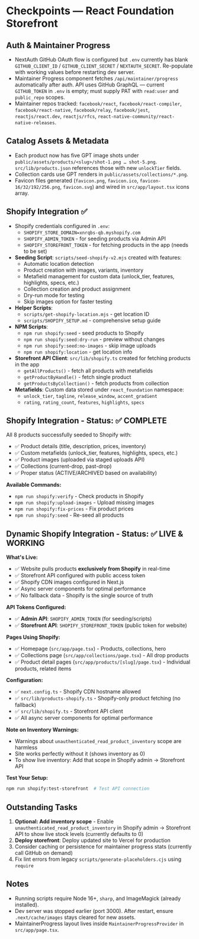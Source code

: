 # Checkpoints — React Foundation Storefront

## Auth & Maintainer Progress
- NextAuth GitHub OAuth flow is configured but `.env` currently has blank `GITHUB_CLIENT_ID` / `GITHUB_CLIENT_SECRET` / `NEXTAUTH_SECRET`. Re-populate with working values before restarting dev server.
- Maintainer Progress component fetches `/api/maintainer/progress` automatically after auth. API uses GitHub GraphQL — current `GITHUB_TOKEN` in `.env` is empty; must supply PAT with `read:user` and `public_repo` scopes.
- Maintainer repos tracked: `facebook/react`, `facebook/react-compiler`, `facebook/react-native`, `facebook/relay`, `facebook/jest`, `reactjs/react.dev`, `reactjs/rfcs`, `react-native-community/react-native-releases`.

## Catalog Assets & Metadata
- Each product now has five GPT image shots under `public/assets/products/<slug>/shot-1.png … shot-5.png`. `src/lib/products.json` references those with new `unlockTier` fields.
- Collection cards use GPT renders in `public/assets/collections/*.png`.
- Favicon files generated (`favicon.png`, `favicon.ico`, `favicon-16/32/192/256.png`, `favicon.svg`) and wired in `src/app/layout.tsx` icons array.

## Shopify Integration ✅
- Shopify credentials configured in `.env`:
  - `SHOPIFY_STORE_DOMAIN=xnrqbs-qb.myshopify.com`
  - `SHOPIFY_ADMIN_TOKEN` - for seeding products via Admin API
  - `SHOPIFY_STOREFRONT_TOKEN` - for fetching products in the app (needs to be set)
- **Seeding Script**: `scripts/seed-shopify-v2.mjs` created with features:
  - Automatic location detection
  - Product creation with images, variants, inventory
  - Metafield management for custom data (unlock_tier, features, highlights, specs, etc.)
  - Collection creation and product assignment
  - Dry-run mode for testing
  - Skip images option for faster testing
- **Helper Scripts**:
  - `scripts/get-shopify-location.mjs` - get location ID
  - `scripts/SHOPIFY_SETUP.md` - comprehensive setup guide
- **NPM Scripts**:
  - `npm run shopify:seed` - seed products to Shopify
  - `npm run shopify:seed:dry-run` - preview without changes
  - `npm run shopify:seed:no-images` - skip image uploads
  - `npm run shopify:location` - get location info
- **Storefront API Client**: `src/lib/shopify.ts` created for fetching products in the app
  - `getAllProducts()` - fetch all products with metafields
  - `getProductByHandle()` - fetch single product
  - `getProductsByCollection()` - fetch products from collection
- **Metafields**: Custom data stored under `react_foundation` namespace:
  - `unlock_tier`, `tagline`, `release_window`, `accent_gradient`
  - `rating`, `rating_count`, `features`, `highlights`, `specs`

## Shopify Integration - Status: ✅ COMPLETE

All 8 products successfully seeded to Shopify with:
- ✅ Product details (title, description, prices, inventory)
- ✅ Custom metafields (unlock_tier, features, highlights, specs, etc.)
- ✅ Product images (uploaded via staged uploads API)
- ✅ Collections (current-drop, past-drop)
- ✅ Proper status (ACTIVE/ARCHIVED based on availability)

**Available Commands:**
- `npm run shopify:verify` - Check products in Shopify
- `npm run shopify:upload-images` - Upload missing images
- `npm run shopify:fix-prices` - Fix product prices
- `npm run shopify:seed` - Re-seed all products

## Dynamic Shopify Integration - Status: ✅ LIVE & WORKING

**What's Live:**
- ✅ Website pulls products **exclusively from Shopify** in real-time
- ✅ Storefront API configured with public access token
- ✅ Shopify CDN images configured in Next.js
- ✅ Async server components for optimal performance
- ✅ No fallback data - Shopify is the single source of truth

**API Tokens Configured:**
- ✅ **Admin API**: `SHOPIFY_ADMIN_TOKEN` (for seeding/scripts)
- ✅ **Storefront API**: `SHOPIFY_STOREFRONT_TOKEN` (public token for website)

**Pages Using Shopify:**
- ✅ Homepage (`src/app/page.tsx`) - Products, collections, hero
- ✅ Collections page (`src/app/collections/page.tsx`) - All drop products
- ✅ Product detail pages (`src/app/products/[slug]/page.tsx`) - Individual products, related items

**Configuration:**
- ✅ `next.config.ts` - Shopify CDN hostname allowed
- ✅ `src/lib/products-shopify.ts` - Shopify-only product fetching (no fallback)
- ✅ `src/lib/shopify.ts` - Storefront API client
- ✅ All async server components for optimal performance

**Note on Inventory Warnings:**
- Warnings about `unauthenticated_read_product_inventory` scope are harmless
- Site works perfectly without it (shows inventory as 0)
- To show live inventory: Add that scope in Shopify admin → Storefront API

**Test Your Setup:**
```bash
npm run shopify:test-storefront  # Test API connection
```

## Outstanding Tasks
1. **Optional: Add inventory scope** - Enable `unauthenticated_read_product_inventory` in Shopify admin → Storefront API to show live stock levels (currently defaults to 0)
2. **Deploy storefront**: Deploy updated site to Vercel for production
3. Consider caching or persistence for maintainer progress stats (currently call GitHub on demand)
4. Fix lint errors from legacy `scripts/generate-placeholders.cjs` using `require`

## Notes
- Running scripts require Node 16+, `sharp`, and ImageMagick (already installed).
- Dev server was stopped earlier (port 3000). After restart, ensure `.next/cache/images` stays cleared for new assets.
- MaintainerProgress layout lives inside `MaintainerProgressProvider` in `src/app/page.tsx`.
